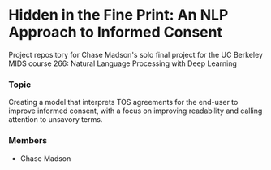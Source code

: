 # Hidden in the Fine Print: An NLP Approach to Informed Consent
Project repository for Chase Madson's solo final project for the UC Berkeley MIDS course 266: Natural Language Processing with Deep Learning

### Topic
Creating a model that interprets TOS agreements for the end-user to improve informed consent, with a focus on improving readability and calling attention to unsavory terms.

### Members
- Chase Madson
